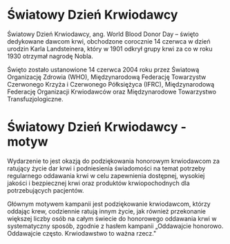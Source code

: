 # Światowy Dzień Krwiodawcy

Światowy Dzień Krwiodawcy, ang. World Blood Donor Day – święto dedykowane dawcom krwi, obchodzone corocznie 14 czerwca w dzień urodzin Karla Landsteinera, który w 1901 odkrył grupy krwi za co w roku 1930 otrzymał nagrodę Nobla.

Święto zostało ustanowione 14 czerwca 2004 roku przez Światową Organizację Zdrowia (WHO), Międzynarodową Federację Towarzystw Czerwonego Krzyża i Czerwonego Półksiężyca (IFRC), Międzynarodową Federację Organizacji Krwiodawców oraz Międzynarodowe Towarzystwo Transfuzjologiczne.

# Światowy Dzień Krwiodawcy - motyw

Wydarzenie to jest okazją do podziękowania honorowym krwiodawcom za ratujący życie dar krwi i podniesienia świadomości na temat potrzeby regularnego oddawania krwi w celu zapewnienia dostępnej, wysokiej jakości i bezpiecznej krwi oraz produktów krwiopochodnych dla potrzebujących pacjentów.

Głównym motywem kampanii jest podziękowanie krwiodawcom, którzy oddając krew, codziennie ratują innym życie, jak również przekonanie większej liczby osób na całym świecie do honorowego oddawania krwi w systematyczny sposób, zgodnie z hasłem kampanii „Oddawajcie honorowo. Oddawajcie często. Krwiodawstwo to ważna rzecz." 